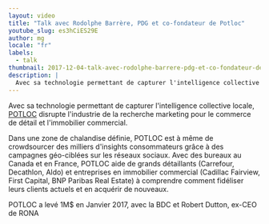 ```yaml
---
layout: video
title: "Talk avec Rodolphe Barrère, PDG et co-fondateur de Potloc"
youtube_slug: es3hCiES29E
author: mg
locale: "fr"
labels:
  - talk
thumbnail: 2017-12-04-talk-avec-rodolphe-barrere-pdg-et-co-fondateur-de-potloc.jpg
description: |
  Avec sa technologie permettant de capturer l'intelligence collective locale, POTLOC disrupte l'industrie de la recherche marketing pour le commerce de détail et l'immobilier commercial.
---
```


Avec sa technologie permettant de capturer l'intelligence collective locale, [POTLOC](https://potloc.com/) disrupte l'industrie de la recherche marketing pour le commerce de détail et l'immobilier commercial.

Dans une zone de chalandise définie, POTLOC est à même de crowdsourcer des milliers d'insights consommateurs grâce à des campagnes géo-ciblées sur les réseaux sociaux. Avec des bureaux au Canada et en France, POTLOC aide de grands détaillants (Carrefour, Decathlon, Aldo) et entreprises en immobilier commercial (Cadillac Fairview, First Capital, BNP Paribas Real Estate) à comprendre comment fidéliser leurs clients actuels et en acquérir de nouveaux.

POTLOC a levé 1M$ en Janvier 2017, avec la BDC et Robert Dutton, ex-CEO de RONA